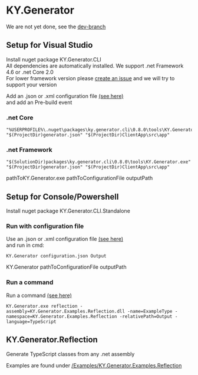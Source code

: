 # KY.Generator
We are not yet done, see the [dev-branch](https://github.com/KY-Programming/generator/tree/dev)

## Setup for Visual Studio
Install nuget package KY.Generator.CLI  
All dependencies are automatically installed. We support .net Framework 4.6 or .net Core 2.0  
For lower framework version please [create an issue](https://github.com/KY-Programming/generator/issues/new) and we will try to support your version

Add an .json or .xml configuration file [(see here)](https://github.com/KY-Programming/generator/wiki/Configuration)  
and add an Pre-build event
### .net Core
```
"%USERPROFILE%\.nuget\packages\ky.generator.cli\0.8.0\tools\KY.Generator.exe" "$(ProjectDir)generator.json" "$(ProjectDir)ClientApp\src\app"
```

### .net Framework
```
"$(SolutionDir)packages\ky.generator.cli\0.8.0\tools\KY.Generator.exe" "$(ProjectDir)generator.json" "$(ProjectDir)ClientApp\src\app"
```

pathToKY.Generator.exe pathToConfigurationFile outputPath

## Setup for Console/Powershell
Install nuget package KY.Generator.CLI.Standalone

### Run with configuration file
Use an .json or .xml configuration file [(see here)](https://github.com/KY-Programming/generator/wiki/Configuration)  
and run in cmd:
```
KY.Generator configuration.json Output
```
KY.Generator pathToConfigurationFile outputPath

### Run a command
Run a command [(see here)](https://github.com/KY-Programming/generator/wiki/Commands)
```
KY.Generator.exe reflection -assembly=KY.Generator.Examples.Reflection.dll -name=ExampleType -namespace=KY.Generator.Examples.Reflection -relativePath=Output -language=TypeScript
```

## KY.Generator.Reflection
Generate TypeScript classes from any .net assembly

Examples are found under [/Examples/KY.Generator.Examples.Reflection](https://github.com/KY-Programming/generator/tree/master/Examples/KY.Generator.Examples.Reflection)
